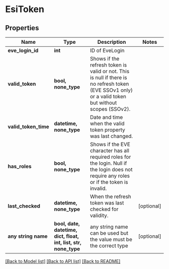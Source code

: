 # EsiToken


## Properties
Name | Type | Description | Notes
------------ | ------------- | ------------- | -------------
**eve_login_id** | **int** | ID of EveLogin | 
**valid_token** | **bool, none_type** | Shows if the refresh token is valid or not.  This is null if there is no refresh token (EVE SSOv1 only) or a valid token but without scopes (SSOv2). | 
**valid_token_time** | **datetime, none_type** | Date and time when the valid token property was last changed. | 
**has_roles** | **bool, none_type** | Shows if the EVE character has all required roles for the login.  Null if the login does not require any roles or if the token is invalid. | 
**last_checked** | **datetime, none_type** | When the refresh token was last checked for validity. | [optional] 
**any string name** | **bool, date, datetime, dict, float, int, list, str, none_type** | any string name can be used but the value must be the correct type | [optional]

[[Back to Model list]](../README.md#documentation-for-models) [[Back to API list]](../README.md#documentation-for-api-endpoints) [[Back to README]](../README.md)


